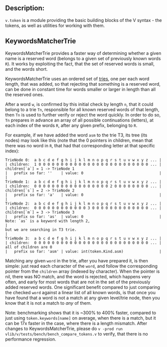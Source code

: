 ## Description:

`v.token` is a module providing the basic building blocks of the V
syntax - the tokens, as well as utilities for working with them.

## KeywordsMatcherTrie 
KeywordsMatcherTrie provides a faster way of determining whether a given name is a reserved
word (belongs to a given set of previously known words `R`). It works by exploiting the fact,
that the set of reserved words is small, and the words short.

KeywordsMatcherTrie uses an ordered set of [tries](https://en.wikipedia.org/wiki/Trie),
one per each word length, that was added, so that rejecting that something is a reserved
word, can be done in constant time for words smaller or larger in length than all the
reserved ones.

After a word `w`, is confirmed by this initial check by length `n`, that it could belong
to a trie `Tn`, responsible for all known reserved words of that length, then `Tn` is used
to further verify or reject the word quickly. In order to do so, `Tn` prepares in advance
an array of all possible continuations (letters), at each index of the words `R`, after
any given prefix, belonging to `R`.

For example, if we have added the word `asm` to the trie T3, its tree (its nodes) may look
like this (note that the 0 pointers in children, mean that there was no word in `R`, that had
that corresponding letter at that specific index):
```
TrieNode 0:  a b c d e f g h i j k l m n o p q r s t u v w x y z ... |
| children:  1 0 0 0 0 0 0 0 0 0 0 0 0 0 0 0 0 0 0 0 0 0 0 0 0 0 ... | children[`a`] = 1 -> TrieNode 1
|   prefix so far: ''    | value: 0                                  |
|
TrieNode 1:  a b c d e f g h i j k l m n o p q r s t u v w x y z ... |
| children:  0 0 0 0 0 0 0 0 0 0 0 0 0 0 0 0 0 2 0 0 0 0 0 0 0 0 ... | children[`s`] = 2 -> TrieNode 2
|   prefix so far: 'a'   | value: 0                                  |
|
TrieNode 2:  a b c d e f g h i j k l m n o p q r s t u v w x y z ... |
| children:  0 0 0 0 0 0 0 0 0 0 0 0 3 0 0 0 0 0 0 0 0 0 0 0 0 0 ... | children[`m`] = 3 -> TrieNode 3
|   prefix so far: 'as'  | value: 0                                  | Note: `as` is a keyword with length 2,
|                                                                      but we are searching in T3 trie.
|
TrieNode 3:  a b c d e f g h i j k l m n o p q r s t u v w x y z ... |
| children:  0 0 0 0 0 0 0 0 0 0 0 0 0 0 0 0 0 0 0 0 0 0 0 0 0 0 ... | all of children are 0
|   prefix so far: 'asm' | value: int(token.Kind.asm)                |
```

Matching any given `word` in the trie, after you have prepared it, is then simple:
just read each character of the `word`, and follow the corresponding pointer from
the `children` array (indexed by character). When the pointer is nil, there was NO
match, and the word is rejected, which happens very often, and early for most words
that are not in the set of the previously added reserved words. One significant 
benefit compared to just comparing the checked `word` against a linear list of all
known words, is that once you have found that a word is not a match at any given
level/trie node, then you know that it is not a match to *any* of them.

Note: benchmarking shows that it is ~300% to 400% faster, compared to just using 
`token.keywords[name]` on average, when there is a match, but it can be 17x faster
in the case, where there is a length mismatch. After changes to KeywordsMatcherTrie,
please do `v -prod run vlib/v/tests/bench/bench_compare_tokens.v` to verify, 
that there is no performance regression.
